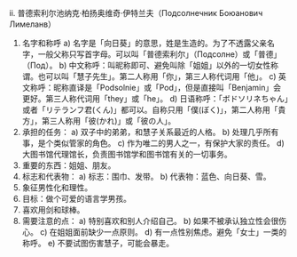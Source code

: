 ii.	普德索利尔池纳克·柏扬奥维奇·伊特兰夫（Подсолнечник Боюанович Лимеланв）
1. 	名字和称呼
a)	名字是「向日葵」的意思，姓是生造的。为了不透露父亲名字，一般父称只写首字母。可以叫「普德索利尔」（Подсолне）或「普德」（Под）。
b)	中文称呼：叫昵称即可、避免叫除「姐姐」以外的一切女性称谓。也可以叫「慧子先生」。第二人称用「你」，第三人称代词用「他」。
c)	英文称呼：昵称直译是「Podsolnie」或「Pod」，但是直接叫「Benjamin」会更好。第三人称代词用「they」或「he」。
d)	日语称呼：「ボドソリネちゃん」或者「リテランフ君(くん)」都可以。自称只用「僕(ぼく)」，第二人称用「貴方」，第三人称用「彼(かれ)」或「彼の人」。
2.	承担的任务：
a)	双子中的弟弟，和慧子关系最近的人格。
b)	处理几乎所有事，是个类似管家的角色。
c)	作为唯二的男人之一，有保护大家的责任。
d)	大图书馆代理馆长，负责图书馆学和图书馆有关的一切事务。
3.	重要的东西：姐姐、朋友。
4.	标志和代表物：
a)	标志：围巾、发带。
b)	代表物：蓝色、向日葵、雪。
5.	象征男性化和理性。
6.	目标：做个可爱的语言学男孩。
7.	喜欢用剑和球棒。
8.	需要注意的点：
a)	特别喜欢和别人介绍自己。
b)	如果不被承认独立性会很伤心。
c)	在姐姐面前缺少一点原则。
d)	有一点性别焦虑。避免「女士」一类的称呼。
e)	不要试图伤害慧子，可能会暴走。
